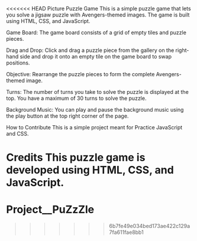 <<<<<<< HEAD
Picture Puzzle Game
This is a simple puzzle game that lets you solve a jigsaw puzzle with Avengers-themed images. The game is built using HTML, CSS, and JavaScript.

Game Board: The game board consists of a grid of empty tiles and puzzle pieces.

Drag and Drop: Click and drag a puzzle piece from the gallery on the right-hand side and drop it onto an empty tile on the game board to swap positions.

Objective: Rearrange the puzzle pieces to form the complete Avengers-themed image.

Turns: The number of turns you take to solve the puzzle is displayed at the top. You have a maximum of 30 turns to solve the puzzle.

Background Music: You can play and pause the background music using the play button at the top right corner of the page.

How to Contribute
This is a simple project meant for Practice JavaScript and CSS.

Credits
This puzzle game is developed using HTML, CSS, and JavaScript.
=======
# Project__PuZzZle
>>>>>>> 6b7fe49e034bed173ae422c129a7fa611fae8bb1
